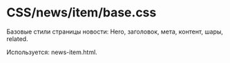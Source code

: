 # CSS/news/item/base.css
Базовые стили страницы новости: Hero, заголовок, мета, контент, шары, related.

Используется: news-item.html. 